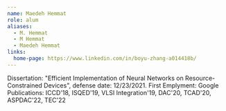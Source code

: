 ```yaml
---
name: Maedeh Hemmat
role: alum
aliases:
  - M. Hemmat
  - M Hemmat
  - Maedeh Hemmat
links:
  home-page: https://www.linkedin.com/in/boyu-zhang-a014418b/
---
```


Dissertation: "Efficient Implementation of Neural Networks on Resource-Constrained Devices", defense date: 12/23/2021.
First Emplyment: Google 
Publications: ICCD'18, ISQED'19, VLSI Integration'19, DAC'20, TCAD'20, ASPDAC'22, TEC'22
